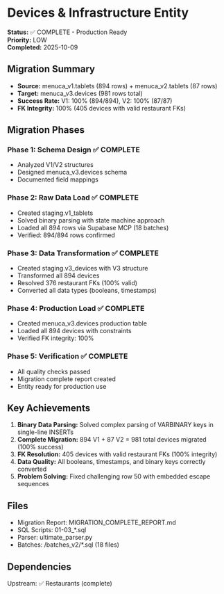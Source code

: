# Devices & Infrastructure Entity

**Status:** ✅ COMPLETE - Production Ready  
**Priority:** LOW  
**Completed:** 2025-10-09

## Migration Summary
- **Source:** menuca_v1.tablets (894 rows) + menuca_v2.tablets (87 rows)
- **Target:** menuca_v3.devices (981 rows total)
- **Success Rate:** V1: 100% (894/894), V2: 100% (87/87)
- **FK Integrity:** 100% (405 devices with valid restaurant FKs)

## Migration Phases

### Phase 1: Schema Design ✅ COMPLETE
- Analyzed V1/V2 structures
- Designed menuca_v3.devices schema
- Documented field mappings

### Phase 2: Raw Data Load ✅ COMPLETE
- Created staging.v1_tablets
- Solved binary parsing with state machine approach
- Loaded all 894 rows via Supabase MCP (18 batches)
- Verified: 894/894 rows confirmed

### Phase 3: Data Transformation ✅ COMPLETE
- Created staging.v3_devices with V3 structure
- Transformed all 894 devices
- Resolved 376 restaurant FKs (100% valid)
- Converted all data types (booleans, timestamps)

### Phase 4: Production Load ✅ COMPLETE
- Created menuca_v3.devices production table
- Loaded all 894 devices with constraints
- Verified FK integrity: 100%

### Phase 5: Verification ✅ COMPLETE
- All quality checks passed
- Migration complete report created
- Entity ready for production use

## Key Achievements
1. **Binary Data Parsing:** Solved complex parsing of VARBINARY keys in single-line INSERTs
2. **Complete Migration:** 894 V1 + 87 V2 = 981 total devices migrated (100% success)
3. **FK Resolution:** 405 devices with valid restaurant FKs (100% integrity)
4. **Data Quality:** All booleans, timestamps, and binary keys correctly converted
5. **Problem Solving:** Fixed challenging row 50 with embedded escape sequences

## Files
- Migration Report: MIGRATION_COMPLETE_REPORT.md
- SQL Scripts: 01-03_*.sql
- Parser: ultimate_parser.py
- Batches: /batches_v2/*.sql (18 files)

## Dependencies
Upstream: ✅ Restaurants (complete)
